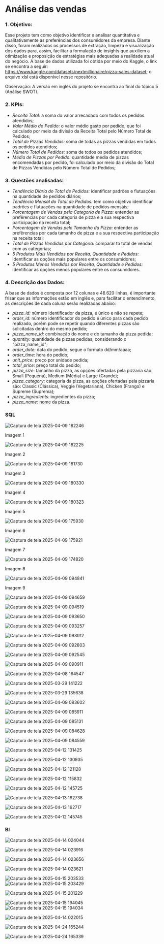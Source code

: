 # Análise das vendas 

### **1. Objetivo:**
Esse projeto tem como objetivo identificar e analisar quantitativa e qualitativamente as preferências dos consumidores da empresa. Diante disso, foram realizados os processos de extração, limpeza e visualização dos dados para, assim, facilitar a formulação de insights que auxiliem a otimização e proposição de estratégias mais adequadas a realidade atual do negócio. A base de dados utilizada foi obtida por meio do Kaggle, o link se encontra a seguir:  https://www.kaggle.com/datasets/nextmillionaire/pizza-sales-dataset; o arquivo xlsl está disponível nesse repositório. 

Observação: A versão em inglês do projeto se encontra ao final do tópico 5 (Análise SWOT).

### **2. KPIs:**

- *Receita Total:* a soma do valor arrecadado com todos os pedidos atendidos;
- *Valor Médio do Pedido:* o valor médio gasto por pedido, que foi calculado por meio da divisão da Receita Total pelo Número Total de Pedidos; 
- *Total de Pizzas Vendidas:* soma de todas as pizzas vendidas em todos os pedidos atendidos;
- *Número Total de Pedidos:* soma de todos os pedidos atendidos;
- *Média de Pizzas por Pedido:* quantidade média de pizzas encomendadas por pedido, foi calculado por meio da divisão do Total de Pizzas Vendidas pelo Número Total de Pedidos; 

### **3. Questões analisadas:**

- *Tendência Diária do Total de Pedidos:* identificar padrões e flutuações na quantidade de pedidos diários;
- *Tendência Mensal do Total de Pedidos:* tem como objetivo identificar padrões e flutuações na quantidade de pedidos mensáis; 
- *Porcentagem de Vendas pela Categoria de Pizza:* entender as prefêrencias por cada categoria de pizza e a sua respectiva participação na receita total;
- *Porcentagem de Vendas pelo Tamanho da Pizza:* entender as prefêrencias por cada tamanho de pizza e a sua respectiva participação na receita total;
- *Total de Pizzas Vendidas por Categoria:* comparar to total de vendas com as categorias;
- *5 Produtos Mais Vendidos por Receita, Quantidade e Pedidos:* identificar as opções mais populares entre os consumidores;
- *5 Produtos Menos Vendidos por Receita, Quantidade e Pedidos:* identificar as opções menos populares entre os consumidores.

### **4. Descrição dos Dados:**
A base de dados é composta por 12 colunas e 48.620 linhas, é importante frisar que as informações estão em inglês e, para facilitar o entendimento, as descrições de cada coluna serão realizadas abaixo:

- *pizza_id:* número identificador da pizza, é único e não se repete;
- *order_id:* número identificador do pedido é único para cada pedido realizado, porém pode se repetir quando diferentes pizzas são solicitadas dentro do mesmo pedido; 
- *pizza_name_id:* combinação do nome e do tamanho da pizza pedida; 
- *quantity:* quantidade de pizzas pedidas, considerando o "pizza_name_id";
- *order_date:* data do pedido, segue o formato dd/mm/aaaa;
- *order_time:* hora do pedido;
- *unit_price:* preço por unidade pedida;
- *total_price:* preço total do pedido;
- *pizza_size:* tamanho da pizza, as opções ofertadas pela pizzaria são: Small (Pequena), Medium (Média) e Large (Grande);
- *pizza_category:* categoria da pizza, as opções ofertadas pela pizzaria são: Classic (Clássica), Veggie (Vegetariana), Chicken (Frango) e Supreme (Suprema);
- *pizza_ingredients:* ingredientes da pizza; 
- *pizza_name:* nome da pizza.

### SQL 

![Captura de tela 2025-04-09 182246](https://github.com/user-attachments/assets/57fc98f1-fdb9-4d1d-8f44-770deac46783) 

Imagem 1

![Captura de tela 2025-04-09 182225](https://github.com/user-attachments/assets/c0a502c1-64ff-43da-b68d-402f6e884f33)

Imagem 2

![Captura de tela 2025-04-09 181730](https://github.com/user-attachments/assets/bcc6dc87-9712-49c6-a3d9-4db604292261)

Imagem 3

![Captura de tela 2025-04-09 180330](https://github.com/user-attachments/assets/a5bb3f9f-3f50-4726-9552-76b99d4b934e)

Imagem 4

![Captura de tela 2025-04-09 180323](https://github.com/user-attachments/assets/d6bdfae1-8b38-4756-bcff-ed23157811b9)

Imagem 5

![Captura de tela 2025-04-09 175930](https://github.com/user-attachments/assets/55254403-61eb-47ed-9b1e-035003afb894)

Imagem 6

![Captura de tela 2025-04-09 175921](https://github.com/user-attachments/assets/da27390d-8527-463d-9712-76c32cd24fb5)

Imagem 7

![Captura de tela 2025-04-09 174820](https://github.com/user-attachments/assets/d7b140ba-3533-43b9-b783-61f5bc4f148c)

Imagem 8 

![Captura de tela 2025-04-09 094841](https://github.com/user-attachments/assets/2996f12e-28e0-454b-8a1a-5c3d83d19491)

Imagem 9 

![Captura de tela 2025-04-09 094659](https://github.com/user-attachments/assets/7a58ce01-0bba-4234-af88-3eec9dd03d78)

![Captura de tela 2025-04-09 094519](https://github.com/user-attachments/assets/26be2e95-34d6-4050-b540-e19a634557e1)

![Captura de tela 2025-04-09 093650](https://github.com/user-attachments/assets/ebd2a8dd-40eb-4a8e-88fa-d45e32a80dba)

![Captura de tela 2025-04-09 093257](https://github.com/user-attachments/assets/f07dc759-da74-4f16-9dd6-a2bd78e91a05)

![Captura de tela 2025-04-09 093012](https://github.com/user-attachments/assets/d1e216d1-2220-4739-9138-47f994f85027)

![Captura de tela 2025-04-09 092803](https://github.com/user-attachments/assets/cf6d572b-3f09-4baa-9538-2e0c87df9e7e)

![Captura de tela 2025-04-09 092545](https://github.com/user-attachments/assets/e26eecd4-3218-4570-8788-204b2f182480)

![Captura de tela 2025-04-09 090911](https://github.com/user-attachments/assets/93d547fd-a564-4f0c-a7cc-255d175e86e0)

![Captura de tela 2025-04-08 164547](https://github.com/user-attachments/assets/a46c2956-5fb8-48d8-a470-5c660770602a)

![Captura de tela 2025-03-29 141222](https://github.com/user-attachments/assets/d7c2fc7d-de1d-4393-b7a1-cc9e6ed80cad)

![Captura de tela 2025-03-29 135638](https://github.com/user-attachments/assets/e1368fe7-af96-4a1e-a627-e3af986410e4)

![Captura de tela 2025-04-09 083602](https://github.com/user-attachments/assets/12b6bdd5-3506-4932-b5da-95fd2005c4e5)

![Captura de tela 2025-04-09 085911](https://github.com/user-attachments/assets/20d34185-7b22-42bd-9244-35d122ae4d89)

![Captura de tela 2025-04-09 085131](https://github.com/user-attachments/assets/8421e688-ce92-41a8-95c5-19460b37998a)

![Captura de tela 2025-04-09 084628](https://github.com/user-attachments/assets/6c41e306-8007-4378-898f-ccc7d96587ea)

![Captura de tela 2025-04-09 084559](https://github.com/user-attachments/assets/ab3c50d3-ce8d-4318-a637-590ea3fd1ada)

![Captura de tela 2025-04-12 131425](https://github.com/user-attachments/assets/db64fe14-b33f-4b9d-809a-105c9d2a68d5)

![Captura de tela 2025-04-12 130935](https://github.com/user-attachments/assets/6095eb6c-3027-4284-9656-ffa11ecbc850)

![Captura de tela 2025-04-12 121128](https://github.com/user-attachments/assets/6de4fad9-9f95-49b4-be12-bf47586d52cc)

![Captura de tela 2025-04-12 115832](https://github.com/user-attachments/assets/f7b1c564-2eb3-4211-8e80-7955347443b3)

![Captura de tela 2025-04-12 145725](https://github.com/user-attachments/assets/fa16b855-c3b1-43b7-9ab6-e7b7ee7bd2f0)

![Captura de tela 2025-04-13 162738](https://github.com/user-attachments/assets/94c8b0e1-807d-402e-af4a-5e079d0ad3d1)

![Captura de tela 2025-04-13 162717](https://github.com/user-attachments/assets/a546eed9-ba41-4fdb-8c1f-ca5fdc671e53)

![Captura de tela 2025-04-12 145745](https://github.com/user-attachments/assets/71aac96c-1c18-4146-bb2b-97e584abb7ff)



### BI

![Captura de tela 2025-04-14 024044](https://github.com/user-attachments/assets/79b2fca2-2b3f-4dbc-808a-9681963ea693)

![Captura de tela 2025-04-14 023916](https://github.com/user-attachments/assets/224e764f-7862-49c9-9163-2e6800ad0cf1)

![Captura de tela 2025-04-14 023656](https://github.com/user-attachments/assets/3f0a063f-e374-44c6-aef9-66155c495f81)

![Captura de tela 2025-04-14 023621](https://github.com/user-attachments/assets/91e43f44-7349-49b6-9b01-d003a095bdcf)

![Captura de tela 2025-04-15 203533](https://github.com/user-attachments/assets/db7bd5e8-a266-4ac3-bd4d-481be16135f7) 
![Captura de tela 2025-04-15 203429](https://github.com/user-attachments/assets/74116de0-40cc-418c-9a71-0b6df1b1f0bd)                                                             

![Captura de tela 2025-04-15 201229](https://github.com/user-attachments/assets/48f06bf2-6f53-41d6-963d-5f99120beb20)

![Captura de tela 2025-04-15 194045](https://github.com/user-attachments/assets/19d4d58d-c6ed-4da9-b540-140d48468a7c)
![Captura de tela 2025-04-15 194034](https://github.com/user-attachments/assets/5a9c7bfd-db94-4976-9427-0dcd7945491d)

![Captura de tela 2025-04-14 022015](https://github.com/user-attachments/assets/1130e42c-c4fc-4e39-9cfc-473406fe1f2e)

![Captura de tela 2025-04-24 165244](https://github.com/user-attachments/assets/8620a106-7dfd-442e-8d4c-558a8a7317d9)

![Captura de tela 2025-04-24 165339](https://github.com/user-attachments/assets/f10bc866-5d6b-42d7-a3b7-c64eb330b1a0)
